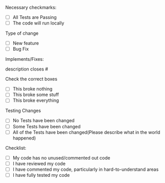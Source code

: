 Necessary checkmarks:
 - [ ] All Tests are Passing
 - [ ] The code will run locally

Type of change

- [ ] New feature
- [ ] Bug Fix

Implements/Fixes:

description closes #

Check the correct boxes

- [ ] This broke nothing
- [ ] This broke some stuff
- [ ] This broke everything

Testing Changes

- [ ] No Tests have been changed
- [ ] Some Tests have been changed
- [ ] All of the Tests have been changed(Please describe what in the world happened)

Checklist:

- [ ] My code has no unused/commented out code
- [ ] I have reviewed my code
- [ ] I have commented my code, particularly in hard-to-understand areas
- [ ] I have fully tested my code
